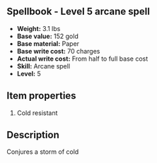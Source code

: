 ## Spellbook - Level 5 arcane spell
- **Weight:** 3.1 lbs
- **Base value:** 152 gold
- **Base material:** Paper
- **Base write cost:** 70 charges
- **Actual write cost:** From half to full base cost
- **Skill:** Arcane spell
- **Level:** 5
## Item properties
1. Cold resistant
## Description
Conjures a storm of cold

